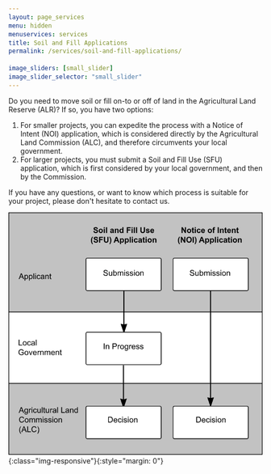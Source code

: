 ```yaml
---
layout: page_services
menu: hidden
menuservices: services
title: Soil and Fill Applications
permalink: /services/soil-and-fill-applications/

image_sliders: [small_slider]
image_slider_selector: "small_slider"
---
```


Do you need to move soil or fill on-to or off of land in the Agricultural Land Reserve (ALR)? If so, you have two options:

1. For smaller projects, you can expedite the process with a Notice of Intent (NOI) application, which is considered directly by the Agricultural Land Commission (ALC), and therefore circumvents your local government. 
2. For larger projects, you must submit a Soil and Fill Use (SFU) application, which is first considered by your local government, and then by the Commission.

If you have any questions, or want to know which process is suitable for your project, please don't hesitate to contact us.

![Soil Fill Use vs Notice of Intent Applications](/assets/sfu_vs_noi.png){:class="img-responsive"}{:style="margin: 0"}
